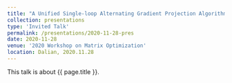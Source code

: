 ```yaml
---
title: "A Unified Single-loop Alternating Gradient Projection Algorithm for Nonconvex-Concave and Convex-Nonconcave Minimax Problems"
collection: presentations
type: 'Invited Talk'
permalink: /presentations/2020-11-28-pres
date: 2020-11-28
venue: '2020 Workshop on Matrix Optimization'
location: Dalian, 2020.11.28
---
```


This talk is about {{ page.title }}.
